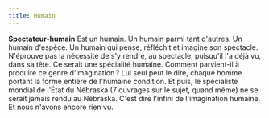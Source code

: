 ```yaml
---
title: Humain
---
```


**Spectateur-humain**  Est un humain. Un humain parmi tant d'autres. Un humain d'espèce. Un humain qui pense, réfléchit et imagine son spectacle. N'éprouve pas la nécessité de s'y rendre, au spectacle, puisqu'il l'a déjà vu, dans sa tête. Ce serait une spécialité humaine. Comment parvient-il à produire ce genre d'imagination ? Lui seul peut le dire, chaque homme portant la forme entière de l'humaine condition. Et puis, le spécialiste mondial de l'État du Nébraska (7 ouvrages sur le sujet, quand même) ne se serait jamais rendu au Nébraska. C'est dire l'infini de l'imagination humaine. Et nous n'avons encore rien vu.